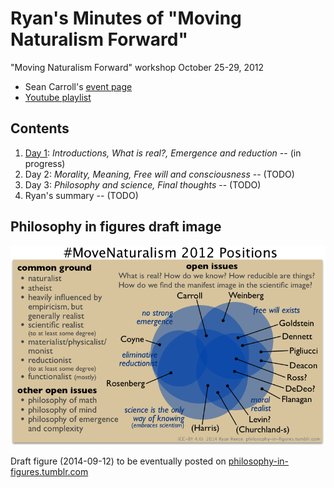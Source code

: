 Ryan's Minutes of "Moving Naturalism Forward"
================================================================================

"Moving Naturalism Forward" workshop October 25-29, 2012

-   Sean Carroll's [event page](http://preposterousuniverse.com/naturalism2012/)
-   [Youtube playlist](https://www.youtube.com/watch?v=Ju4C_ITlBsU&list=PLrxfgDEc2NxYQuZ5T6CSdS8uafdh0kmDL)


Contents
--------------------------------------------------------------------------------

1.  [Day 1](day1.html): *Introductions, What is real?, Emergence and reduction*  -- (in progress)
1.  Day 2: *Morality, Meaning, Free will and consciousness*  -- (TODO)
1.  Day 3: *Philosophy and science, Final thoughts*  -- (TODO)
1.  Ryan's summary  -- (TODO)


Philosophy in figures draft image
--------------------------------------------------------------------------------

<img src="img/move-naturalism-2012-positions.png" alt="Move Naturalism Forward 2012 positions" title="draft" width="700"/>

Draft figure (2014-09-12) to be eventually posted on [philosophy-in-figures.tumblr.com](http://philosophy-in-figures.tumblr.com/)


